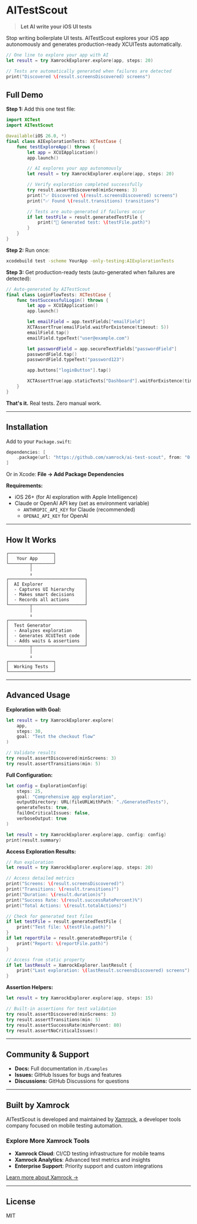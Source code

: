 # AITestScout

> **Let AI write your iOS UI tests**

Stop writing boilerplate UI tests. AITestScout explores your iOS app autonomously and generates production-ready XCUITests automatically.

```swift
// One line to explore your app with AI
let result = try XamrockExplorer.explore(app, steps: 20)

// Tests are automatically generated when failures are detected
print("Discovered \(result.screensDiscovered) screens")
```

## Full Demo

**Step 1:** Add this one test file:

```swift
import XCTest
import AITestScout

@available(iOS 26.0, *)
final class AIExplorationTests: XCTestCase {
    func testExploreApp() throws {
        let app = XCUIApplication()
        app.launch()

        // AI explores your app autonomously
        let result = try XamrockExplorer.explore(app, steps: 20)

        // Verify exploration completed successfully
        try result.assertDiscovered(minScreens: 3)
        print("✅ Discovered \(result.screensDiscovered) screens")
        print("✅ Found \(result.transitions) transitions")

        // Tests are auto-generated if failures occur
        if let testFile = result.generatedTestFile {
            print("📁 Generated test: \(testFile.path)")
        }
    }
}
```

**Step 2:** Run once:

```bash
xcodebuild test -scheme YourApp -only-testing:AIExplorationTests
```

**Step 3:** Get production-ready tests (auto-generated when failures are detected):

```swift
// Auto-generated by AITestScout
final class LoginFlowTests: XCTestCase {
    func testSuccessfulLogin() throws {
        let app = XCUIApplication()
        app.launch()

        let emailField = app.textFields["emailField"]
        XCTAssertTrue(emailField.waitForExistence(timeout: 5))
        emailField.tap()
        emailField.typeText("user@example.com")

        let passwordField = app.secureTextFields["passwordField"]
        passwordField.tap()
        passwordField.typeText("password123")

        app.buttons["loginButton"].tap()

        XCTAssertTrue(app.staticTexts["Dashboard"].waitForExistence(timeout: 10))
    }
}
```

**That's it.** Real tests. Zero manual work.

---

## Installation

Add to your `Package.swift`:

```swift
dependencies: [
    .package(url: "https://github.com/xamrock/ai-test-scout", from: "0.1.0")
]
```

Or in Xcode: **File → Add Package Dependencies**

**Requirements:**
- iOS 26+ (for AI exploration with Apple Intelligence)
- Claude or OpenAI API key (set as environment variable)
  - `ANTHROPIC_API_KEY` for Claude (recommended)
  - `OPENAI_API_KEY` for OpenAI

---

## How It Works

```
┌─────────────────┐
│   Your App      │
└────────┬────────┘
         │
         ↓
┌─────────────────────────────┐
│  AI Explorer                │
│  - Captures UI hierarchy    │
│  - Makes smart decisions    │
│  - Records all actions      │
└────────┬────────────────────┘
         │
         ↓
┌─────────────────────────────┐
│  Test Generator             │
│  - Analyzes exploration     │
│  - Generates XCUITest code  │
│  - Adds waits & assertions  │
└────────┬────────────────────┘
         │
         ↓
┌─────────────────┐
│  Working Tests  │
└─────────────────┘
```

---

## Advanced Usage

**Exploration with Goal:**

```swift
let result = try XamrockExplorer.explore(
    app,
    steps: 30,
    goal: "Test the checkout flow"
)

// Validate results
try result.assertDiscovered(minScreens: 3)
try result.assertTransitions(min: 5)
```

**Full Configuration:**

```swift
let config = ExplorationConfig(
    steps: 25,
    goal: "Comprehensive app exploration",
    outputDirectory: URL(fileURLWithPath: "./GeneratedTests"),
    generateTests: true,
    failOnCriticalIssues: false,
    verboseOutput: true
)

let result = try XamrockExplorer.explore(app, config: config)
print(result.summary)
```

**Access Exploration Results:**

```swift
// Run exploration
let result = try XamrockExplorer.explore(app, steps: 20)

// Access detailed metrics
print("Screens: \(result.screensDiscovered)")
print("Transitions: \(result.transitions)")
print("Duration: \(result.duration)s")
print("Success Rate: \(result.successRatePercent)%")
print("Total Actions: \(result.totalActions)")

// Check for generated test files
if let testFile = result.generatedTestFile {
    print("Test file: \(testFile.path)")
}
if let reportFile = result.generatedReportFile {
    print("Report: \(reportFile.path)")
}

// Access from static property
if let lastResult = XamrockExplorer.lastResult {
    print("Last exploration: \(lastResult.screensDiscovered) screens")
}
```

**Assertion Helpers:**

```swift
let result = try XamrockExplorer.explore(app, steps: 15)

// Built-in assertions for test validation
try result.assertDiscovered(minScreens: 3)
try result.assertTransitions(min: 5)
try result.assertSuccessRate(minPercent: 80)
try result.assertNoCriticalIssues()
```

---

## Community & Support

- **Docs:** Full documentation in `/Examples`
- **Issues:** GitHub Issues for bugs and features
- **Discussions:** GitHub Discussions for questions

---

## Built by Xamrock

AITestScout is developed and maintained by [Xamrock](https://xamrock.com), a developer tools company focused on mobile testing automation.

### Explore More Xamrock Tools

- **Xamrock Cloud**: CI/CD testing infrastructure for mobile teams
- **Xamrock Analytics**: Advanced test metrics and insights
- **Enterprise Support**: Priority support and custom integrations

[Learn more about Xamrock →](https://xamrock.com)

---

## License

MIT
